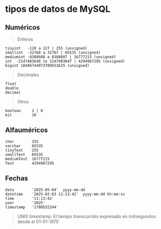 # tipos de datos de MySQL

## Numéricos

> Enteros

    tinyint   -128 a 127 | 255 (unsigned)  
    smallint  -32768 a 32767 | 65535 (unsigned)  
    mediumint -8388608 a 8388607 | 16777215 (unsigned)   
    int  -2147483648 to 2147483647 | 4294967295 (unsigned)   
    bigint 18446744073709551615 (unsigned)   

> Decimales

    float
    double
    decimal

> Otros

    boolean     1 | 0
    bit         10

## Alfauméricos

    char        255  
    varchar     65535  
    tinyText    255
    smallText   65535
    mediumText  16777215
    Text        4294967295

## Fechas

    date        '2025-05-04'  yyyy-mm-dd    
    datetime    '2025-02-03 11:13:42'  yyyy-mm-dd hh:mm:ss
    time        '11:13:42'
    year        '2025'
    timestamp   '1780532244' 

> UNIX timestamp: El tiempo transcurrido expresado en milisegundos desde el 01-01-1970
